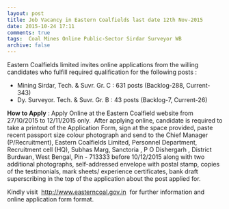 ```yaml
---
layout: post
title: Job Vacancy in Eastern Coalfields last date 12th Nov-2015   
date: 2015-10-24 17:11
comments: true
tags:  Coal Mines Online Public-Sector Sirdar Surveyor WB 
archive: false
---
```

Eastern Coalfields limited invites online applications from the willing candidates who fulfill required qualification for the following posts :

- Mining Sirdar, Tech. & Suvr. Gr. C : 631 posts (Backlog-288, Current-343)
- Dy. Surveyor. Tech. & Suvr. Gr. B : 43 posts (Backlog-7, Current-26)

**How to Apply** : Apply Online at the Eastern Coalfield website from 27/10/2015 to 12/11/2015 only.  After applying online, candidate is required to take a printout of the Application Form, sign at the space provided, paste recent passport size colour photograph and send to the Chief Manager (P/Recruitment), Eastern Coalfields Limited, Personnel Department, Recruitment cell (HQ), Subhas Marg, Sanctoria , P O Dishergarh , District Burdwan, West Bengal, Pin - 713333 before 10/12/2015 along with two additional photographs, self-addressed envelope with postal stamp, copies of the testimonials, mark sheets/ experience certificates, bank draft superscribing in the top of the application about the post applied for.

Kindly visit  <http://www.easterncoal.gov.in>  for further information and online application form format.



